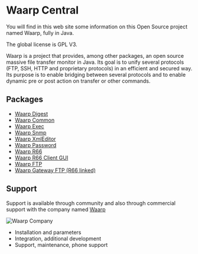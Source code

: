 Waarp Central
=============

You will find in this web site some information on this Open Source project named Waarp,
fully in Java.

The global license is GPL V3.

Waarp is a project that provides, among other packages, 
an open source massive file transfer monitor 
in Java. Its goal is to unify several protocols (FTP, SSH, HTTP and proprietary 
protocols) in an efficient and secured way. Its purpose is to enable bridging between 
several protocols and to enable dynamic pre or post action on transfer or other commands.

Packages
--------

 * [Waarp Digest](http://waarp.github.com/WaarpDigest)
 * [Waarp Common](http://waarp.github.com/WaarpCommon)
 * [Waarp Exec](http://waarp.github.com/WaarpExec)
 * [Waarp Snmp](http://waarp.github.com/WaarpSnmp)
 * [Waarp XmlEditor](http://waarp.github.com/WaarpXmlEditor)
 * [Waarp Password](http://waarp.github.com/WaarpPassword)
 * [Waarp R66](http://waarp.github.com/WaarpR66)
 * [Waarp R66 Client GUI](http://waarp.github.com/WaarpR66Gui)
 * [Waarp FTP](http://waarp.github.com/WaarpFtp)
 * [Waarp Gateway FTP (R66 linked)](http://waarp.github.com/WaarpGatewayFtp) 	

Support
-------

Support is available through community and also through commercial support
with the company named [Waarp](http://www.waarp.it/)

![Waarp Company](/res/waarp/waarp.gif "Waarp")

 * Installation and parameters
 * Integration, additional development
 * Support, maintenance, phone support
 
